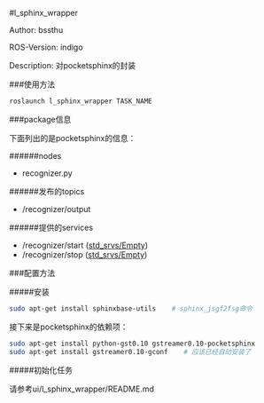 #l_sphinx_wrapper

Author: bssthu

ROS-Version: indigo

Description: 对pocketsphinx的封装

###使用方法

```bash
roslaunch l_sphinx_wrapper TASK_NAME
```

###package信息

下面列出的是pocketsphinx的信息：

######nodes
- recognizer.py

######发布的topics
- /recognizer/output

######提供的services
- /recognizer/start ([std_srvs/Empty](http://docs.ros.org/api/std_srvs/html/srv/Empty.html))
- /recognizer/stop ([std_srvs/Empty](http://docs.ros.org/api/std_srvs/html/srv/Empty.html))

###配置方法

#####安装


```bash
sudo apt-get install sphinxbase-utils    # sphinx_jsgf2fsg命令
```

接下来是pocketsphinx的依赖项：

```bash
sudo apt-get install python-gst0.10 gstreamer0.10-pocketsphinx
sudo apt-get install gstreamer0.10-gconf    # 应该已经自动安装了
```

#####初始化任务

请参考ui/l_sphinx_wrapper/README.md
